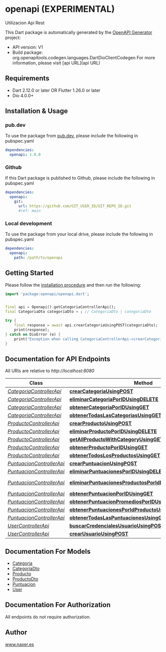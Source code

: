 # openapi (EXPERIMENTAL)
Utilizacion Api Rest

This Dart package is automatically generated by the [OpenAPI Generator](https://openapi-generator.tech) project:

- API version: V1
- Build package: org.openapitools.codegen.languages.DartDioClientCodegen
For more information, please visit [api URL](api URL)

## Requirements

* Dart 2.12.0 or later OR Flutter 1.26.0 or later
* Dio 4.0.0+

## Installation & Usage

### pub.dev
To use the package from [pub.dev](https://pub.dev), please include the following in pubspec.yaml
```yaml
dependencies:
  openapi: 1.0.0
```

### Github
If this Dart package is published to Github, please include the following in pubspec.yaml
```yaml
dependencies:
  openapi:
    git:
      url: https://github.com/GIT_USER_ID/GIT_REPO_ID.git
      #ref: main
```

### Local development
To use the package from your local drive, please include the following in pubspec.yaml
```yaml
dependencies:
  openapi:
    path: /path/to/openapi
```

## Getting Started

Please follow the [installation procedure](#installation--usage) and then run the following:

```dart
import 'package:openapi/openapi.dart';


final api = Openapi().getCategoriaControllerApi();
final CategoriaDto categoriaDto = ; // CategoriaDto | categoriaDto

try {
    final response = await api.crearCategoriaUsingPOST(categoriaDto);
    print(response);
} catch on DioError (e) {
    print("Exception when calling CategoriaControllerApi->crearCategoriaUsingPOST: $e\n");
}

```

## Documentation for API Endpoints

All URIs are relative to *http://localhost:8080*

Class | Method | HTTP request | Description
------------ | ------------- | ------------- | -------------
[*CategoriaControllerApi*](doc/CategoriaControllerApi.md) | [**crearCategoriaUsingPOST**](doc/CategoriaControllerApi.md#crearcategoriausingpost) | **POST** /categorys | CrearCategoria
[*CategoriaControllerApi*](doc/CategoriaControllerApi.md) | [**eliminarCategoriaPorIDUsingDELETE**](doc/CategoriaControllerApi.md#eliminarcategoriaporidusingdelete) | **DELETE** /categorys/{id} | EliminarCategoriaPorID
[*CategoriaControllerApi*](doc/CategoriaControllerApi.md) | [**obtenerCategoriaPorIDUsingGET**](doc/CategoriaControllerApi.md#obtenercategoriaporidusingget) | **GET** /categorys/{id} | ObtenerCategoriaPorID
[*CategoriaControllerApi*](doc/CategoriaControllerApi.md) | [**obtenerTodasLasCategoriasUsingGET**](doc/CategoriaControllerApi.md#obtenertodaslascategoriasusingget) | **GET** /categorys | ObtenerTodasLasCategorias
[*ProductoControllerApi*](doc/ProductoControllerApi.md) | [**crearProductoUsingPOST**](doc/ProductoControllerApi.md#crearproductousingpost) | **POST** /products | CrearProducto
[*ProductoControllerApi*](doc/ProductoControllerApi.md) | [**eliminarProductoPorIDUsingDELETE**](doc/ProductoControllerApi.md#eliminarproductoporidusingdelete) | **DELETE** /products/delete/{id} | EliminarProductoPorID
[*ProductoControllerApi*](doc/ProductoControllerApi.md) | [**getAllProductoWithCategoryUsingGET**](doc/ProductoControllerApi.md#getallproductowithcategoryusingget) | **GET** /products/categorys | getAllProductoWithCategory
[*ProductoControllerApi*](doc/ProductoControllerApi.md) | [**obtenerProductoPorIDUsingGET**](doc/ProductoControllerApi.md#obtenerproductoporidusingget) | **GET** /products/{id} | ObtenerProductoPorID
[*ProductoControllerApi*](doc/ProductoControllerApi.md) | [**obtenerTodosLosProductosUsingGET**](doc/ProductoControllerApi.md#obtenertodoslosproductosusingget) | **GET** /products | ObtenerTodosLosProductos
[*PuntuacionControllerApi*](doc/PuntuacionControllerApi.md) | [**crearPuntuacionUsingPOST**](doc/PuntuacionControllerApi.md#crearpuntuacionusingpost) | **POST** /puntuacion | CrearPuntuacion
[*PuntuacionControllerApi*](doc/PuntuacionControllerApi.md) | [**eliminarPuntuacionesPorIDUsingDELETE**](doc/PuntuacionControllerApi.md#eliminarpuntuacionesporidusingdelete) | **DELETE** /puntuacion/deletePorID/{id} | EliminarPuntuacionesPorID
[*PuntuacionControllerApi*](doc/PuntuacionControllerApi.md) | [**eliminarPuntuacionesProductosPorIdProductosUsingDELETE**](doc/PuntuacionControllerApi.md#eliminarpuntuacionesproductosporidproductosusingdelete) | **DELETE** /puntuacion/deletePuntuacionPorIdProd/{id} | EliminarPuntuacionesProductosPorIdProductos
[*PuntuacionControllerApi*](doc/PuntuacionControllerApi.md) | [**obtenerPuntuacionPorIDUsingGET**](doc/PuntuacionControllerApi.md#obtenerpuntuacionporidusingget) | **GET** /puntuacion/puntuacion/{id} | obtenerPuntuacionPorID
[*PuntuacionControllerApi*](doc/PuntuacionControllerApi.md) | [**obtenerPuntuacionPromediosPorIDUsingGET**](doc/PuntuacionControllerApi.md#obtenerpuntuacionpromediosporidusingget) | **GET** /puntuacion/promedio/{id} | ObtenerPuntuacionPromediosPorID
[*PuntuacionControllerApi*](doc/PuntuacionControllerApi.md) | [**obtenerPuntuacionesPorIdProductoUsingGET**](doc/PuntuacionControllerApi.md#obtenerpuntuacionesporidproductousingget) | **GET** /puntuacion/puntuaciones/{id} | ObtenerPuntuacionesPorIdProducto
[*PuntuacionControllerApi*](doc/PuntuacionControllerApi.md) | [**obtenerTodasLasPuntuacionesUsingGET**](doc/PuntuacionControllerApi.md#obtenertodaslaspuntuacionesusingget) | **GET** /puntuacion | ObtenerTodasLasPuntuaciones
[*UserControllerApi*](doc/UserControllerApi.md) | [**buscarCredencialesUsuarioUsingPOST**](doc/UserControllerApi.md#buscarcredencialesusuariousingpost) | **POST** /login/searchUser | BuscarCredencialesUsuario
[*UserControllerApi*](doc/UserControllerApi.md) | [**crearUsuarioUsingPOST**](doc/UserControllerApi.md#crearusuariousingpost) | **POST** /login | CrearUsuario


## Documentation For Models

 - [Categoria](doc/Categoria.md)
 - [CategoriaDto](doc/CategoriaDto.md)
 - [Producto](doc/Producto.md)
 - [ProductoDto](doc/ProductoDto.md)
 - [Puntuacion](doc/Puntuacion.md)
 - [User](doc/User.md)


## Documentation For Authorization

 All endpoints do not require authorization.


## Author

www.naxer.es

